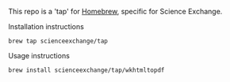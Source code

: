 This repo is a 'tap' for [Homebrew](http://mxcl.github.com/homebrew/), specific for Science Exchange.

Installation instructions
````
brew tap scienceexchange/tap
````

Usage instructions
````
brew install scienceexchange/tap/wkhtmltopdf
````
